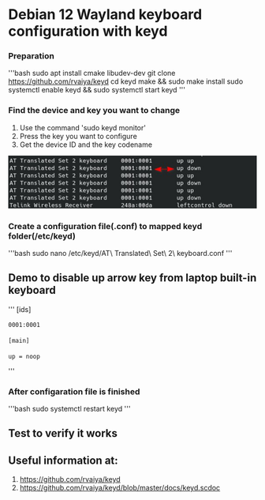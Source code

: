 # Debian 12 Wayland keyboard configuration with keyd

### Preparation

'''bash
    sudo apt install cmake libudev-dev
    git clone https://github.com/rvaiya/keyd
    cd keyd
    make && sudo make install
    sudo systemctl enable keyd && sudo systemctl start keyd
'''

### Find the device and key you want to change
1. Use the command 'sudo keyd monitor'
2. Press the key you want to configure
3. Get the device ID and the key codename

![example](keyd_monitor.jpg)

### Create a configuration file(<insert-name>.conf) to mapped keyd folder(/etc/keyd)

'''bash
    sudo nano /etc/keyd/AT\ Translated\ Set\ 2\ keyboard.conf
'''
## Demo to disable up arrow key from laptop built-in keyboard
'''
    [ids]

    0001:0001

    [main]

    up = noop
'''  

### After configaration file is finished

'''bash
    sudo systemctl restart keyd
'''

## Test to verify it works
## Useful information at:
1. https://github.com/rvaiya/keyd
2. https://github.com/rvaiya/keyd/blob/master/docs/keyd.scdoc
